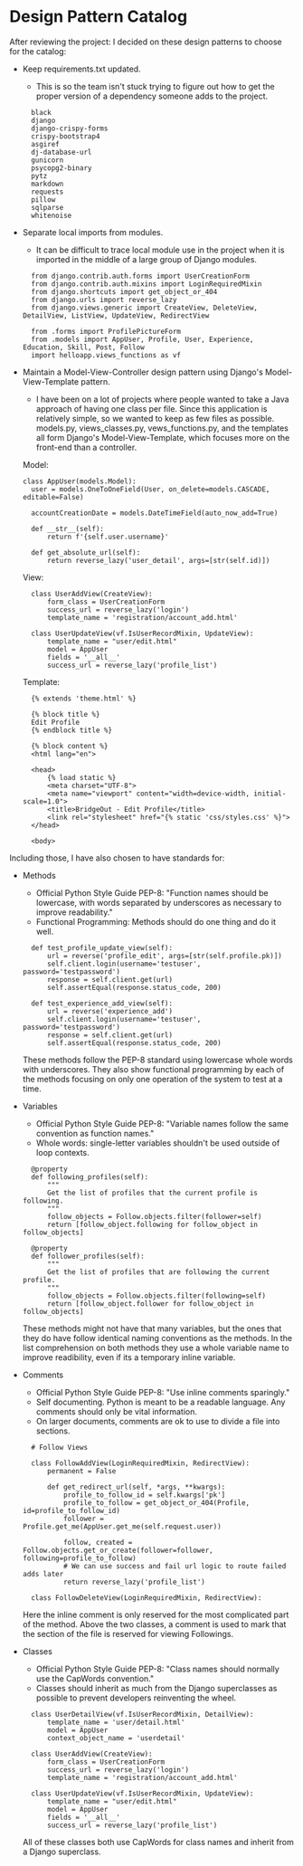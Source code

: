# Design Pattern Catalog

After reviewing the project: I decided on these design patterns to choose for the catalog:


* Keep requirements.txt updated. 
  * This is so the team isn't stuck trying to figure out how to get the proper version of a dependency someone adds to the project.
  ```
    black
    django
    django-crispy-forms
    crispy-bootstrap4
    asgiref
    dj-database-url
    gunicorn
    psycopg2-binary
    pytz
    markdown
    requests
    pillow
    sqlparse
    whitenoise
  ```
* Separate local imports from modules.
  * It can be difficult to trace local module use in the project when it is imported in the middle of a large group of Django modules.
  ```
    from django.contrib.auth.forms import UserCreationForm
    from django.contrib.auth.mixins import LoginRequiredMixin
    from django.shortcuts import get_object_or_404
    from django.urls import reverse_lazy
    from django.views.generic import CreateView, DeleteView, DetailView, ListView, UpdateView, RedirectView

    from .forms import ProfilePictureForm
    from .models import AppUser, Profile, User, Experience, Education, Skill, Post, Follow
    import helloapp.views_functions as vf
  ```
* Maintain a Model-View-Controller design pattern using Django's Model-View-Template pattern.
  * I have been on a lot of projects where people wanted to take a Java approach of having one class per file. Since this application is relatively simple, so we wanted to keep as few files as possible. models.py, views_classes.py, vews_functions.py, and the templates all form Django's Model-View-Template, which focuses more on the front-end than a controller.
  
  Model:
  ```
  class AppUser(models.Model):
    user = models.OneToOneField(User, on_delete=models.CASCADE, editable=False)

    accountCreationDate = models.DateTimeField(auto_now_add=True)

    def __str__(self):
        return f'{self.user.username}'
    
    def get_absolute_url(self):
        return reverse_lazy('user_detail', args=[str(self.id)])
  ```

  View:
  ```
    class UserAddView(CreateView):
        form_class = UserCreationForm
        success_url = reverse_lazy('login')
        template_name = 'registration/account_add.html'

    class UserUpdateView(vf.IsUserRecordMixin, UpdateView):
        template_name = "user/edit.html"
        model = AppUser
        fields = '__all__'
        success_url = reverse_lazy('profile_list')
  ```

  Template:
  ```
    {% extends 'theme.html' %}

    {% block title %}
    Edit Profile
    {% endblock title %}

    {% block content %}
    <html lang="en">

    <head>
        {% load static %}
        <meta charset="UTF-8">
        <meta name="viewport" content="width=device-width, initial-scale=1.0">
        <title>BridgeOut - Edit Profile</title>
        <link rel="stylesheet" href="{% static 'css/styles.css' %}">
    </head>

    <body>
  ```

Including those, I have also chosen to have standards for:

* Methods
  * Official Python Style Guide PEP-8: "Function names should be lowercase, with words separated by underscores as necessary to improve readability."
  * Functional Programming: Methods should do one thing and do it well.
  ```
    def test_profile_update_view(self):
        url = reverse('profile_edit', args=[str(self.profile.pk)])
        self.client.login(username='testuser', password='testpassword')
        response = self.client.get(url)
        self.assertEqual(response.status_code, 200)

    def test_experience_add_view(self):
        url = reverse('experience_add')
        self.client.login(username='testuser', password='testpassword')
        response = self.client.get(url)
        self.assertEqual(response.status_code, 200)
  ```
  These methods follow the PEP-8 standard using lowercase whole words with underscores. They also show functional programming by each of the methods focusing on only one operation of the system to test at a time.

* Variables
  * Official Python Style Guide PEP-8: "Variable names follow the same convention as function names."
  * Whole words: single-letter variables shouldn't be used outside of loop contexts.
  ```
    @property
    def following_profiles(self):
        """
        Get the list of profiles that the current profile is following.
        """
        follow_objects = Follow.objects.filter(follower=self)
        return [follow_object.following for follow_object in follow_objects]
    
    @property
    def follower_profiles(self):
        """
        Get the list of profiles that are following the current profile.
        """
        follow_objects = Follow.objects.filter(following=self)
        return [follow_object.follower for follow_object in follow_objects]
  ```
    These methods might not have that many variables, but the ones that they do have follow identical naming conventions as the methods. In the list comprehension on both methods they use a whole variable name to improve readibility, even if its a temporary inline variable.

* Comments
  * Official Python Style Guide PEP-8: "Use inline comments sparingly."
  * Self documenting. Python is meant to be a readable language. Any comments should only be vital information.
  * On larger documents, comments are ok to use to divide a file into sections.
  ```
    # Follow Views

    class FollowAddView(LoginRequiredMixin, RedirectView):
        permanent = False

        def get_redirect_url(self, *args, **kwargs):
            profile_to_follow_id = self.kwargs['pk']
            profile_to_follow = get_object_or_404(Profile, id=profile_to_follow_id)
            follower = Profile.get_me(AppUser.get_me(self.request.user))

            follow, created = Follow.objects.get_or_create(follower=follower, following=profile_to_follow)
            # We can use success and fail url logic to route failed adds later
            return reverse_lazy('profile_list')
            
    class FollowDeleteView(LoginRequiredMixin, RedirectView):
  ```
  Here the inline comment is only reserved for the most complicated part of the method. Above the two classes, a comment is used to mark that the section of the file is reserved for viewing Followings.

* Classes
  * Official Python Style Guide PEP-8: "Class names should normally use the CapWords convention."
  * Classes should inherit as much from the Django superclasses as possible to prevent developers reinventing the wheel.
  ```
    class UserDetailView(vf.IsUserRecordMixin, DetailView):
        template_name = 'user/detail.html'
        model = AppUser
        context_object_name = 'userdetail'

    class UserAddView(CreateView):
        form_class = UserCreationForm
        success_url = reverse_lazy('login')
        template_name = 'registration/account_add.html'

    class UserUpdateView(vf.IsUserRecordMixin, UpdateView):
        template_name = "user/edit.html"
        model = AppUser
        fields = '__all__'
        success_url = reverse_lazy('profile_list')
  ```
    All of these classes both use CapWords for class names and inherit from a Django superclass.